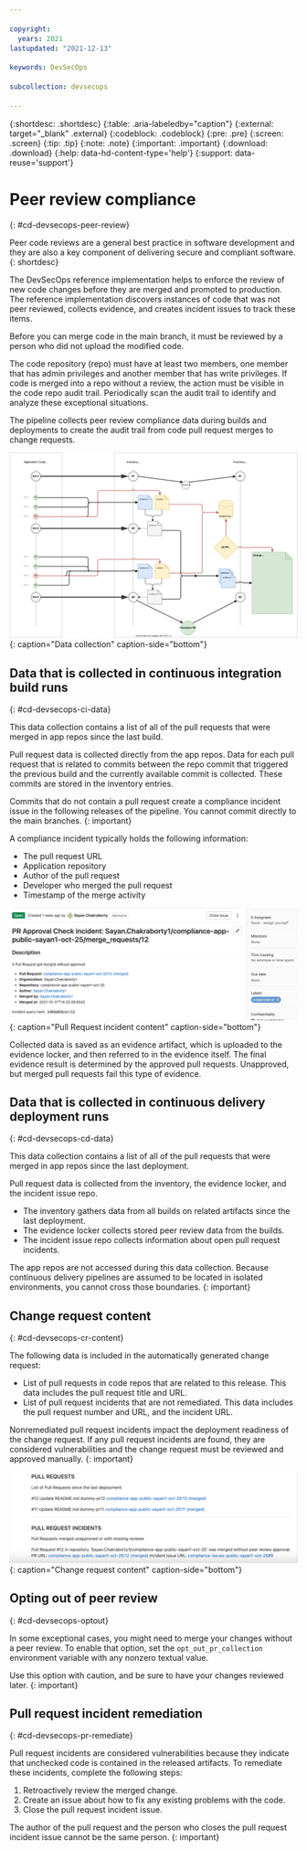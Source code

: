 ```yaml
---

copyright:
  years: 2021
lastupdated: "2021-12-13"

keywords: DevSecOps

subcollection: devsecops

---
```


{:shortdesc: .shortdesc}
{:table: .aria-labeledby="caption"}
{:external: target="_blank" .external}
{:codeblock: .codeblock}
{:pre: .pre}
{:screen: .screen}
{:tip: .tip}
{:note: .note}
{:important: .important}
{:download: .download}
{:help: data-hd-content-type='help'}
{:support: data-reuse='support'}

# Peer review compliance
{: #cd-devsecops-peer-review}

Peer code reviews are a general best practice in software development and they are also a key component of delivering secure and compliant software.
{: shortdesc}

The DevSecOps reference implementation helps to enforce the review of new code changes before they are merged and promoted to production. The reference implementation discovers instances of code that was not peer reviewed, collects evidence, and creates incident issues to track these items.

Before you can merge code in the main branch, it must be reviewed by a person who did not upload the modified code.

The code repository (repo) must have at least two members, one member that has admin privileges and another member that has write privileges. If code is merged into a repo without a review, the action must be visible in the code repo audit trail. Periodically scan the audit trail to identify and analyze these exceptional situations.

The pipeline collects peer review compliance data during builds and deployments to create the audit trail from code pull request merges to change requests.

 ![Data collection](images/data-collection.svg){: caption="Data collection" caption-side="bottom"}
 
## Data that is collected in continuous integration build runs 
{: #cd-devsecops-ci-data}

This data collection contains a list of all of the pull requests that were merged in app repos since the last build.

Pull request data is collected directly from the app repos. Data for each pull request that is related to commits between the repo commit that triggered the previous build and the currently available commit is collected. These commits are stored in the inventory entries.

Commits that do not contain a pull request create a compliance incident issue in the following releases of the pipeline. You cannot commit directly to the main branches.
{: important}

A compliance incident typically holds the following information:
* The pull request URL
* Application repository
* Author of the pull request
* Developer who merged the pull request
* Timestamp of the merge activity

 ![Pull Request incident content](images/devsecops-pr-incident-issue.png){: caption="Pull Request incident content" caption-side="bottom"}

Collected data is saved as an evidence artifact, which is uploaded to the evidence locker, and then referred to in the evidence itself. The final evidence result is determined by the approved pull requests. Unapproved, but merged pull requests fail this type of evidence.

## Data that is collected in continuous delivery deployment runs 
{: #cd-devsecops-cd-data}

This data collection contains a list of all of the pull requests that were merged in app repos since the last deployment. 

Pull request data is collected from the inventory, the evidence locker, and the incident issue repo.

* The inventory gathers data from all builds on related artifacts since the last deployment.
* The evidence locker collects stored peer review data from the builds.
* The incident issue repo collects information about open pull request incidents.

The app repos are not accessed during this data collection. Because continuous delivery pipelines are assumed to be located in isolated environments, you cannot cross those boundaries.
{: important}

## Change request content 
{: #cd-devsecops-cr-content}

The following data is included in the automatically generated change request:

* List of pull requests in code repos that are related to this release. This data includes the pull request title and URL.
* List of pull request incidents that are not remediated. This data includes the pull request number and URL, and the incident URL.

Nonremediated pull request incidents impact the deployment readiness of the change request. If any pull request incidents are found, they are considered vulnerabilities and the change request must be reviewed and approved manually.
{: important}

![Change request content](images/devsecops-pr-incident-change-request-content.png){: caption="Change request content" caption-side="bottom"}

## Opting out of peer review
{: #cd-devsecops-optout}

In some exceptional cases, you might need to merge your changes without a peer review. To enable that option, set the `opt_out_pr_collection` environment variable with any nonzero textual value.

Use this option with caution, and be sure to have your changes reviewed later.
{: important}

## Pull request incident remediation
{: #cd-devsecops-pr-remediate}

Pull request incidents are considered vulnerabilities because they indicate that unchecked code is contained in the released artifacts. To remediate these incidents, complete the following steps:

1. Retroactively review the merged change.
1. Create an issue about how to fix any existing problems with the code.
1. Close the pull request incident issue.

The author of the pull request and the person who closes the pull request incident issue cannot be the same person.
{: important}
